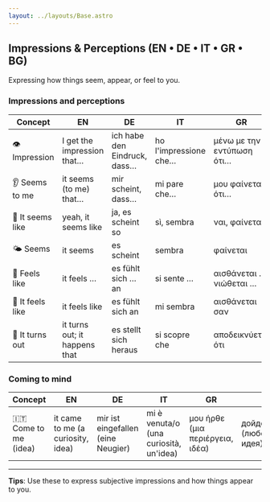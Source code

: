 ```yaml
---
layout: ../layouts/Base.astro
---
```

## Impressions & Perceptions (EN • DE • IT • GR • BG)

Expressing how things seem, appear, or feel to you.

### Impressions and perceptions
| Concept | EN | DE | IT | GR | BG |
|---|---|---|---|---|---|
| 👁️ Impression | I get the impression that… | ich habe den Eindruck, dass… | ho l'impressione che… | μένω με την εντύπωση ότι… | оставам с впечатлението, че… |
| 👂 Seems to me | it seems (to me) that… | mir scheint, dass… | mi pare che… | μου φαίνεται ότι… | ми се струва, че… |
| 🤔 It seems like | yeah, it seems like | ja, es scheint so | sì, sembra | ναι, φαίνεται | да, изглежда така |
| 🌤️ Seems | it seems | es scheint | sembra | φαίνεται | изглежда |
| 🫥 Feels like | it feels … | es fühlt sich … an | si sente … | αισθάνεται …; νιώθεται … | усеща се … |
| 💭 It feels like | it feels like | es fühlt sich an | mi sembra | αισθάνεται σαν | усеща се като |
| 🎲 It turns out | it turns out; it happens that | es stellt sich heraus | si scopre che | αποδεικνύεται ότι | оказва се че |

### Coming to mind
| Concept | EN | DE | IT | GR | BG |
|---|---|---|---|---|---|
| 🇮🇹 Come to me (idea) | it came to me (a curiosity, idea) | mir ist eingefallen (eine Neugier) | mi è venuta/o (una curiosità, un'idea) | μου ήρθε (μια περιέργεια, ιδέα) | дойде ми (любопитство, идея) |

---
**Tips**: Use these to express subjective impressions and how things appear to you.
